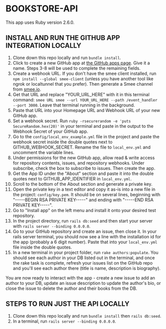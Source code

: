 # BOOKSTORE-API

This app uses Ruby version 2.6.0.

## INSTALL AND RUN THE GITHUB APP INTEGRATION LOCALLY

1) Clone down this repo locally and run `bundle install`.
2) Click to create a new GitHub app at [the GitHub apps page](https://github.com/settings/apps). Give it a name. Steps 3-8 will be used to complete the remaining fields.
3) Create a webhook URL. If you don't have the smee client installed, run `npm install --global smee-client` (unless you have another tool like ngrok or localtunnel that you prefer). Then generate a Smee channel from [smee.io](https://smee.io).
4) Get that URL and replace "YOUR_URL_HERE" with it in this terminal command: `smee URL smee --url YOUR_URL_HERE --path /event_handler --port 3000`. Leave that terminal running in the background.
5) Paste that URL into your Homepage URL and Webhook URL of your new GitHub app.
6) Set a webhook secret. Run `ruby -rsecurerandom -e 'puts SecureRandom.hex(20)'` in your terminal and paste in the output to the Webhook Secret of your GitHub app.
7) Go to the `config/local_env_example.yml` file in the project and paste the webhook secret inside the double quotes next to GITHUB_WEBHOOK_SECRET. Rename the file to `local_env.yml` and uncomment the variable lines.
8) Under permissions for the new GitHub app, allow read & write access for repository contents, issues, and repository webhooks. Under subscribe, check the box to subscribe to issues. Then create the app.
9) Get the App ID under the "About" section and paste it into the double quotes next to GITHUB_APP_IDENTIFIER in `local_env.yml`.
10) Scroll to the bottom of the About section and generate a private key.
11) Open the private key in a text editor and copy it as-is into a new file in the project: `config/key.pem`. It should be on several lines, beginning with "-----BEGIN RSA PRIVATE KEY-----" and ending with "-----END RSA PRIVATE KEY-----".
12) Go to "Install app" on the left menu and install it onto your desired test repository.
13) In the project directory, run `rails db:seed` and then start your server with `rails server --binding 0.0.0.0`. 
14) Go to your GitHub repository and create an issue, then close it. In your rails server terminal, you should now see a line with the installation id for the app (probably a 6 digit number). Paste that into your `local_env.yml` file inside the double quotes. 
15) In a new terminal in your project folder, run `rake authors:populate`. You should see each author in your DB listed out in the terminal, and once the rake task is complete, refresh your issues list on the GitHub repo and you'll see each author there (title is name, description is biography). 

You are now ready to interact with the app - create a new issue to add an author to your DB, update an issue description to update the author's bio, or close the issue to delete the author and their books from the DB.

## STEPS TO RUN JUST THE API LOCALLY
1) Clone down this repo locally and run `bundle install` then `rails db:seed`.
2) In a terminal, run `rails server --binding 0.0.0.0`.